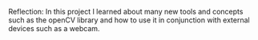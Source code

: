 Reflection:
In this project I learned about many new tools and concepts such as the openCV library and how to use it in conjunction with external devices such as a webcam.

